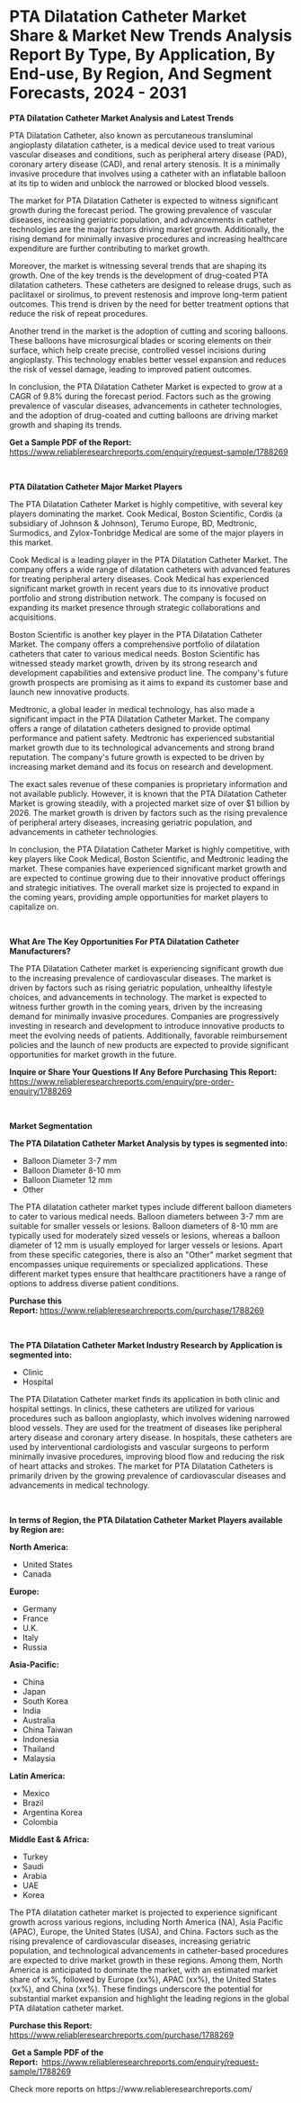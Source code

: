 <p><h1>PTA Dilatation Catheter Market Share & Market New Trends Analysis Report By Type, By Application, By End-use, By Region, And Segment Forecasts, 2024 - 2031</h1></p><p><strong>PTA Dilatation Catheter Market Analysis and Latest Trends</strong></p>
<p><p>PTA Dilatation Catheter, also known as percutaneous transluminal angioplasty dilatation catheter, is a medical device used to treat various vascular diseases and conditions, such as peripheral artery disease (PAD), coronary artery disease (CAD), and renal artery stenosis. It is a minimally invasive procedure that involves using a catheter with an inflatable balloon at its tip to widen and unblock the narrowed or blocked blood vessels.</p><p>The market for PTA Dilatation Catheter is expected to witness significant growth during the forecast period. The growing prevalence of vascular diseases, increasing geriatric population, and advancements in catheter technologies are the major factors driving market growth. Additionally, the rising demand for minimally invasive procedures and increasing healthcare expenditure are further contributing to market growth.</p><p>Moreover, the market is witnessing several trends that are shaping its growth. One of the key trends is the development of drug-coated PTA dilatation catheters. These catheters are designed to release drugs, such as paclitaxel or sirolimus, to prevent restenosis and improve long-term patient outcomes. This trend is driven by the need for better treatment options that reduce the risk of repeat procedures.</p><p>Another trend in the market is the adoption of cutting and scoring balloons. These balloons have microsurgical blades or scoring elements on their surface, which help create precise, controlled vessel incisions during angioplasty. This technology enables better vessel expansion and reduces the risk of vessel damage, leading to improved patient outcomes.</p><p>In conclusion, the PTA Dilatation Catheter Market is expected to grow at a CAGR of 9.8% during the forecast period. Factors such as the growing prevalence of vascular diseases, advancements in catheter technologies, and the adoption of drug-coated and cutting balloons are driving market growth and shaping its trends.</p></p>
<p><strong>Get a Sample PDF of the Report:&nbsp;</strong> <a href="https://www.reliableresearchreports.com/enquiry/request-sample/1788269">https://www.reliableresearchreports.com/enquiry/request-sample/1788269</a></p>
<p>&nbsp;</p>
<p><strong>PTA Dilatation Catheter Major Market Players</strong></p>
<p><p>The PTA Dilatation Catheter Market is highly competitive, with several key players dominating the market. Cook Medical, Boston Scientific, Cordis (a subsidiary of Johnson & Johnson), Terumo Europe, BD, Medtronic, Surmodics, and Zylox-Tonbridge Medical are some of the major players in this market.</p><p>Cook Medical is a leading player in the PTA Dilatation Catheter Market. The company offers a wide range of dilatation catheters with advanced features for treating peripheral artery diseases. Cook Medical has experienced significant market growth in recent years due to its innovative product portfolio and strong distribution network. The company is focused on expanding its market presence through strategic collaborations and acquisitions.</p><p>Boston Scientific is another key player in the PTA Dilatation Catheter Market. The company offers a comprehensive portfolio of dilatation catheters that cater to various medical needs. Boston Scientific has witnessed steady market growth, driven by its strong research and development capabilities and extensive product line. The company's future growth prospects are promising as it aims to expand its customer base and launch new innovative products.</p><p>Medtronic, a global leader in medical technology, has also made a significant impact in the PTA Dilatation Catheter Market. The company offers a range of dilatation catheters designed to provide optimal performance and patient safety. Medtronic has experienced substantial market growth due to its technological advancements and strong brand reputation. The company's future growth is expected to be driven by increasing market demand and its focus on research and development.</p><p>The exact sales revenue of these companies is proprietary information and not available publicly. However, it is known that the PTA Dilatation Catheter Market is growing steadily, with a projected market size of over $1 billion by 2026. The market growth is driven by factors such as the rising prevalence of peripheral artery diseases, increasing geriatric population, and advancements in catheter technologies.</p><p>In conclusion, the PTA Dilatation Catheter Market is highly competitive, with key players like Cook Medical, Boston Scientific, and Medtronic leading the market. These companies have experienced significant market growth and are expected to continue growing due to their innovative product offerings and strategic initiatives. The overall market size is projected to expand in the coming years, providing ample opportunities for market players to capitalize on.</p></p>
<p>&nbsp;</p>
<p><strong>What Are The Key Opportunities For PTA Dilatation Catheter Manufacturers?</strong></p>
<p><p>The PTA Dilatation Catheter market is experiencing significant growth due to the increasing prevalence of cardiovascular diseases. The market is driven by factors such as rising geriatric population, unhealthy lifestyle choices, and advancements in technology. The market is expected to witness further growth in the coming years, driven by the increasing demand for minimally invasive procedures. Companies are progressively investing in research and development to introduce innovative products to meet the evolving needs of patients. Additionally, favorable reimbursement policies and the launch of new products are expected to provide significant opportunities for market growth in the future.</p></p>
<p><strong>Inquire or Share Your Questions If Any Before Purchasing This Report:</strong> <a href="https://www.reliableresearchreports.com/enquiry/pre-order-enquiry/1788269">https://www.reliableresearchreports.com/enquiry/pre-order-enquiry/1788269</a></p>
<p>&nbsp;</p>
<p><strong>Market Segmentation</strong></p>
<p><strong>The PTA Dilatation Catheter Market Analysis by types is segmented into:</strong></p>
<p><ul><li>Balloon Diameter 3-7 mm</li><li>Balloon Diameter 8-10 mm</li><li>Balloon Diameter 12 mm</li><li>Other</li></ul></p>
<p><p>The PTA dilatation catheter market types include different balloon diameters to cater to various medical needs. Balloon diameters between 3-7 mm are suitable for smaller vessels or lesions. Balloon diameters of 8-10 mm are typically used for moderately sized vessels or lesions, whereas a balloon diameter of 12 mm is usually employed for larger vessels or lesions. Apart from these specific categories, there is also an "Other" market segment that encompasses unique requirements or specialized applications. These different market types ensure that healthcare practitioners have a range of options to address diverse patient conditions.</p></p>
<p><strong>Purchase this Report:&nbsp;</strong><a href="https://www.reliableresearchreports.com/purchase/1788269">https://www.reliableresearchreports.com/purchase/1788269</a></p>
<p>&nbsp;</p>
<p><strong>The PTA Dilatation Catheter Market Industry Research by Application is segmented into:</strong></p>
<p><ul><li>Clinic</li><li>Hospital</li></ul></p>
<p><p>The PTA Dilatation Catheter market finds its application in both clinic and hospital settings. In clinics, these catheters are utilized for various procedures such as balloon angioplasty, which involves widening narrowed blood vessels. They are used for the treatment of diseases like peripheral artery disease and coronary artery disease. In hospitals, these catheters are used by interventional cardiologists and vascular surgeons to perform minimally invasive procedures, improving blood flow and reducing the risk of heart attacks and strokes. The market for PTA Dilatation Catheters is primarily driven by the growing prevalence of cardiovascular diseases and advancements in medical technology.</p></p>
<p>&nbsp;</p>
<p><strong>In terms of Region, the PTA Dilatation Catheter Market Players available by Region are:</strong></p>
<p>
    <p> <strong> North America: </strong>
        <ul>
            <li>United States</li>
            <li>Canada</li>
        </ul>
        </p> 
    <p> <strong> Europe: </strong>
        <ul>
            <li>Germany</li>
            <li>France</li>
            <li>U.K.</li>
            <li>Italy</li>
            <li>Russia</li>
        </ul>
        </p> 
    <p> <strong> Asia-Pacific: </strong>
        <ul>
            <li>China</li>
            <li>Japan</li>
            <li>South Korea</li>
            <li>India</li>
            <li>Australia</li>
            <li>China Taiwan</li>
            <li>Indonesia</li>
            <li>Thailand</li>
            <li>Malaysia</li>
        </ul>
        </p> 
    <p> <strong> Latin America: </strong>
        <ul>
            <li>Mexico</li>
            <li>Brazil</li>
            <li>Argentina Korea</li>
            <li>Colombia</li>
        </ul>
        </p> 
    <p> <strong> Middle East & Africa: </strong>
        <ul>
            <li>Turkey</li>
            <li>Saudi</li>
            <li>Arabia</li>
            <li>UAE</li>
            <li>Korea</li>
        </ul>
    </p>
    </p>
<p><p>The PTA dilatation catheter market is projected to experience significant growth across various regions, including North America (NA), Asia Pacific (APAC), Europe, the United States (USA), and China. Factors such as the rising prevalence of cardiovascular diseases, increasing geriatric population, and technological advancements in catheter-based procedures are expected to drive market growth in these regions. Among them, North America is anticipated to dominate the market, with an estimated market share of xx%, followed by Europe (xx%), APAC (xx%), the United States (xx%), and China (xx%). These findings underscore the potential for substantial market expansion and highlight the leading regions in the global PTA dilatation catheter market.</p></p>
<p><strong>Purchase this Report: </strong><a href="https://www.reliableresearchreports.com/purchase/1788269">https://www.reliableresearchreports.com/purchase/1788269</a></p>
<p>&nbsp;<strong>Get a Sample PDF of the Report:&nbsp;&nbsp;</strong><a href="https://www.reliableresearchreports.com/enquiry/request-sample/1788269">https://www.reliableresearchreports.com/enquiry/request-sample/1788269</a></p>
<p><strong></strong></p>
<p>Check more reports on https://www.reliableresearchreports.com/</p>
